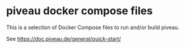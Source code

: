 # piveau docker compose files

This is a selection of Docker Compose files to run and/or build piveau.

See https://doc.piveau.de/general/quick-start/

